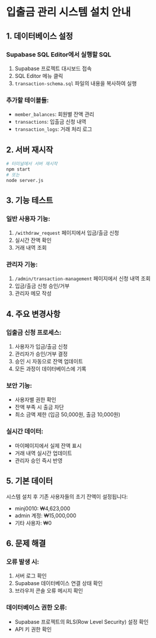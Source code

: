 # 입출금 관리 시스템 설치 안내

## 1. 데이터베이스 설정

### Supabase SQL Editor에서 실행할 SQL

1. Supabase 프로젝트 대시보드 접속
2. SQL Editor 메뉴 클릭
3. `transaction-schema.sql` 파일의 내용을 복사하여 실행

### 추가할 테이블들:
- `member_balances`: 회원별 잔액 관리
- `transactions`: 입출금 신청 내역
- `transaction_logs`: 거래 처리 로그

## 2. 서버 재시작

```bash
# 터미널에서 서버 재시작
npm start
# 또는
node server.js
```

## 3. 기능 테스트

### 일반 사용자 기능:
1. `/withdraw_request` 페이지에서 입금/출금 신청
2. 실시간 잔액 확인
3. 거래 내역 조회

### 관리자 기능:
1. `/admin/transaction-management` 페이지에서 신청 내역 조회
2. 입금/출금 신청 승인/거부
3. 관리자 메모 작성

## 4. 주요 변경사항

### 입출금 신청 프로세스:
1. 사용자가 입금/출금 신청
2. 관리자가 승인/거부 결정
3. 승인 시 자동으로 잔액 업데이트
4. 모든 과정이 데이터베이스에 기록

### 보안 기능:
- 사용자별 권한 확인
- 잔액 부족 시 출금 차단
- 최소 금액 제한 (입금 50,000원, 출금 10,000원)

### 실시간 데이터:
- 마이페이지에서 실제 잔액 표시
- 거래 내역 실시간 업데이트
- 관리자 승인 즉시 반영

## 5. 기본 데이터

시스템 설치 후 기존 사용자들의 초기 잔액이 설정됩니다:
- minj0010: ₩4,623,000
- admin 계정: ₩15,000,000
- 기타 사용자: ₩0

## 6. 문제 해결

### 오류 발생 시:
1. 서버 로그 확인
2. Supabase 데이터베이스 연결 상태 확인
3. 브라우저 콘솔 오류 메시지 확인

### 데이터베이스 권한 오류:
- Supabase 프로젝트의 RLS(Row Level Security) 설정 확인
- API 키 권한 확인
